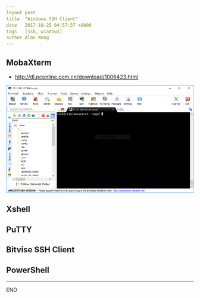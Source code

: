 ```yaml
---
layout post
title  "Windows SSH Client"
date   2017-10-25 04:57:37 +0000
tags   [ssh, windows]
author Alan Wang
---
```


## MobaXterm

- http://dl.pconline.com.cn/download/1006423.html

![](/assets/images/2017-10-25-windows-ssh-client/mobaxterm.png)

## Xshell

## PuTTY

## Bitvise SSH Client

## PowerShell

---
END

